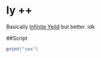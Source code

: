 # Iy ++

 Basically [Infinite Yeild](https://raw.githubusercontent.com/EdgeIY/infiniteyield/master/source) but better. idk
 
 ##Script
 ```lua
 print("sex")
 ```
